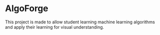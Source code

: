 # AlgoForge
This project is made to allow student learning machine learning algorithms  and apply their learning for visual understanding.
